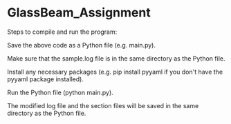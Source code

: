 # GlassBeam_Assignment

Steps to compile and run the program:

Save the above code as a Python file (e.g. main.py).

Make sure that the sample.log file is in the same directory as the Python file.

Install any necessary packages (e.g. pip install pyyaml if you don't have the pyyaml package installed).

Run the Python file (python main.py).

The modified log file and the section files will be saved in the same directory as the Python file.
